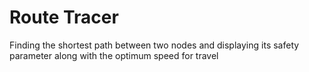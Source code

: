 # Route Tracer
Finding the shortest path between two nodes and displaying its safety parameter along with the optimum speed for travel
